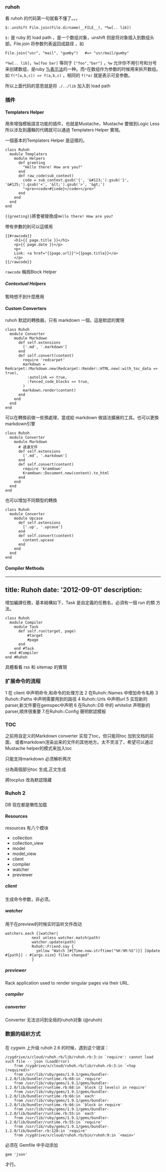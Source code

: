 ### ruhoh ###

看 ruhoh 的代码第一句就看不懂了。。。

	$:.unshift File.join(File.dirname(__FILE__), *%w[.. lib])

`$:` 是 ruby 的 load path ，是一个数组对象，unshift 则是将对象插入到数组头部。File.join 将参数列表返回成路径 ，如
	
	File.join("usr", "mail", "gumby")   #=> "usr/mail/gumby"

`*%w[.. lib]`，`%w[foo bar]` 等同于 `["foo","bar"]` ，`%w` 允许你不用引号和分号来创建数组，是ruby [%表示法][]的一种。而`*`在数组作为参数的时候用来拆开数组。如 `f(*[a,b,c]) => f(a,b,c)` ，相同的 `f(*a)` 就是表示可变参数。

所以上面代码的意思就是将 `./../lib` 加入到 load path



[%表示法]: http://www.kuqin.com/rubycndocument/man/syntax_literal.html#a.25.b5.ad.cb.a1


### 插件 ###

####  Templaters Helper ####

用來增強模板語言功能的插件，也就是Mustache，Mustache 要做到Logic Less
所以涉及到邏輯的代碼就可以通過 Templaters Helper 實現。

一個基本的Templaters Helper 是這樣的。

    class Ruhoh
      module Templaters
        module Helpers
          def greeting
            "Hello there! How are you?"
          end
          def raw_code(sub_context)
            code = sub_context.gsub('{', '&#123;').gsub('}', '&#125;').gsub('<', '&lt;').gsub('>', '&gt;')
            "<pre><code>#{code}</code></pre>"
          end
        end
      end
    end


`{{greeting}}`將會被替換成`Hello there! How are you?`

帶有參數的則可以這樣用

    {{#rawcode}}
        <h1>{{ page.title }}</h1>
        <p>{{ page.date }}</p>
        <p>
        Link: <a href="{{page.url}}">{{page.title}}</a>
        </p>
	{{/rawcode}}
	
`rawcode` 稱爲Block Helper

##### Contextual Helpers #####

暫時想不到什麼應用

#### Custom Converters ####

ruhoh 默認的轉換器，只有 markdown 一個。這是默認的實現

    class Ruhoh
      module Converter
        module Markdown
          def self.extensions
            ['.md', '.markdown']
          end
          def self.convert(content)
            require 'redcarpet'
            markdown = Redcarpet::Markdown.new(Redcarpet::Render::HTML.new(:with_toc_data => true),
              :autolink => true, 
              :fenced_code_blocks => true, 
            )
            markdown.render(content)
          end
        end
      end
    end


可以在轉換前做一些預處理，當成給 markdown 做語法擴展的工具。也可以更換
markdown引擎

    class Ruhoh
      module Converter
        module Markdown
		  # 過濾文件
          def self.extensions
            ['.md', '.markdown']
          end
          def self.convert(content)
            require 'kramdown'
            Kramdown::Document.new(content).to_html
          end
        end
      end
    end
	
也可以增加不同類型的轉換

    class Ruhoh
      module Converter
        module Upcase
          def self.extensions
            ['.up', '.upcase']
          end
          def self.convert(content)
            content.upcase
          end
        end
      end
    end

#### Compiler Methods ####
---
title:  Ruhoh
date: '2012-09-01'
description:
---
增加編譯任務，基本結構如下，Task 是自定義的任務名，必須有一個 run 的類
方法。
    
    class Ruhoh
      module Compiler
        module Task
          def self.run(target, page)
              #target
    		  #page
    	  end
        end #Task
      end #Compiler
    end #Ruhoh

具體看看 rss 和 sitemap 的實現

### 扩展命令的流程

1 在 client 中声明命令,和命令的处理方法
2 在Ruhoh::Names 中增加命令名称
3 Ruhoh::Paths 中声明需要用到的路径
4 Ruhoh::Urls 中声明url
5 实现新的parser,新文件要在gemspec中声明
6 在Ruhoh::DB 中的 whitelist 声明新的parser,顺序很重要
7.在Ruhoh::Config 聲明默認模板

### TOC

之前用自定义的Markdown converter 实现了toc，但只能将toc 加到文档的前面，
或者markdown渲染出来的文件的其他地方。太不灵活了，希望可以通过Mustache
helper的模式来加入toc

只能支持markdown
必须解析两次


分為兩個部分toc 生成,正文生成

將tocplus 改為默認隱藏


### Ruhoh 2

DB 现在都是懒性加载

#### Resources

resources 有八个模块

- collection
- collection_view
- model
- model_view
- client
- compiler
- watcher
- previewer


##### client

生成命令参数，非必须。

##### watcher

用于在preview的时候实时监听文件改动

```
watchers.each {|watcher|
            next unless watcher.match(path)
            watcher.update(path)
            Ruhoh::Friend.say {
              yellow "Watch [#{Time.now.strftime("%H:%M:%S")}] [Update #{path}] : #{args.size} files changed"
            }
```

##### previewer

 Rack application used to render singular pages via their URL.
 
##### compiler


##### converter

Converter 无法访问到全局的ruhoh对象 (@ruhoh)

### 数据的组织方式



###

在 cygwin 上升级 ruhoh 2.6 的时候，遇到这个错误：

	/cygdrive/x/cloud/ruhoh.rb/lib/ruhoh.rb:3:in `require': cannot load such file -- json (LoadError)
        from /cygdrive/x/cloud/ruhoh.rb/lib/ruhoh.rb:3:in `<top (required)>'
        from /usr/lib/ruby/gems/1.9.1/gems/bundler-1.2.0/lib/bundler/runtime.rb:68:in `require'
        from /usr/lib/ruby/gems/1.9.1/gems/bundler-1.2.0/lib/bundler/runtime.rb:68:in `block (2 levels) in require'
        from /usr/lib/ruby/gems/1.9.1/gems/bundler-1.2.0/lib/bundler/runtime.rb:66:in `each'
        from /usr/lib/ruby/gems/1.9.1/gems/bundler-1.2.0/lib/bundler/runtime.rb:66:in `block in require'
        from /usr/lib/ruby/gems/1.9.1/gems/bundler-1.2.0/lib/bundler/runtime.rb:55:in `each'
        from /usr/lib/ruby/gems/1.9.1/gems/bundler-1.2.0/lib/bundler/runtime.rb:55:in `require'
        from /usr/lib/ruby/gems/1.9.1/gems/bundler-1.2.0/lib/bundler.rb:128:in `require'
        from /cygdrive/x/cloud/ruhoh.rb/bin/ruhoh:9:in `<main>'


必须在 Gemfile 中手动添加

	gem 'json'

才行。


